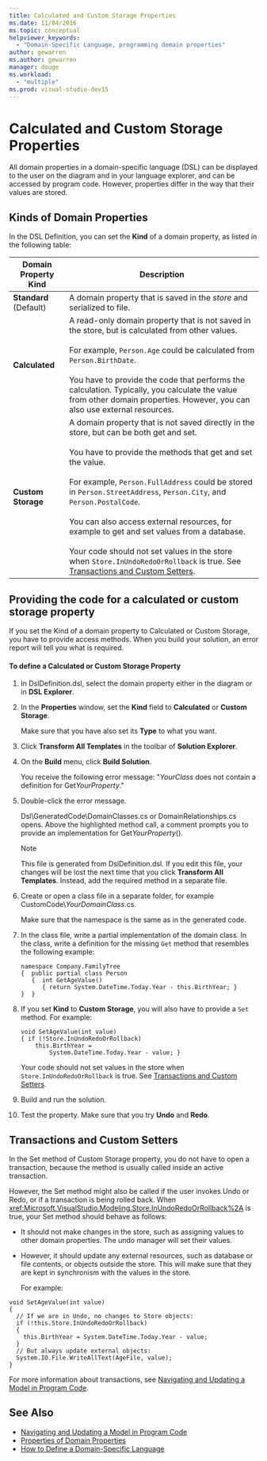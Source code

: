 ```yaml
---
title: Calculated and Custom Storage Properties
ms.date: 11/04/2016
ms.topic: conceptual
helpviewer_keywords:
  - "Domain-Specific Language, programming domain properties"
author: gewarren
ms.author: gewarren
manager: douge
ms.workload:
  - "multiple"
ms.prod: visual-studio-dev15
---
```

# Calculated and Custom Storage Properties
All domain properties in a domain-specific language (DSL) can be displayed to the user on the diagram and in your language explorer, and can be accessed by program code. However, properties differ in the way that their values are stored.

## Kinds of Domain Properties
 In the DSL Definition, you can set the **Kind** of a domain property, as listed in the following table:

|Domain Property Kind|Description|
|-|-|
|**Standard** (Default)|A domain property that is saved in the *store* and serialized to file.|
|**Calculated**|A read-only domain property that is not saved in the store, but is calculated from other values.<br /><br /> For example, `Person.Age` could be calculated from `Person.BirthDate`.<br /><br /> You have to provide the code that performs the calculation. Typically, you calculate the value from other domain properties. However, you can also use external resources.|
|**Custom Storage**|A domain property that is not saved directly in the store, but can be both get and set.<br /><br /> You have to provide the methods that get and set the value.<br /><br /> For example, `Person.FullAddress` could be stored in `Person.StreetAddress`, `Person.City`, and `Person.PostalCode`.<br /><br /> You can also access external resources, for example to get and set values from a database.<br /><br /> Your code should not set values in the store when `Store.InUndoRedoOrRollback` is true. See [Transactions and Custom Setters](#setters).|

## Providing the code for a calculated or custom storage property
 If you set the Kind of a domain property to Calculated or Custom Storage, you have to provide access methods. When you build your solution, an error report will tell you what is required.

#### To define a Calculated or Custom Storage Property

1.  In DslDefinition.dsl, select the domain property either in the diagram or in **DSL Explorer**.

2.  In the **Properties** window, set the **Kind** field to **Calculated** or **Custom Storage**.

     Make sure that you have also set its **Type** to what you want.

3.  Click **Transform All Templates** in the toolbar of **Solution Explorer**.

4.  On the **Build** menu, click **Build Solution**.

     You receive the following error message: "*YourClass* does not contain a definition for Get*YourProperty*."

5.  Double-click the error message.

     Dsl\GeneratedCode\DomainClasses.cs or DomainRelationships.cs opens. Above the highlighted method call, a comment prompts you to provide an implementation for Get*YourProperty*().

    > [!NOTE]
    >  This file is generated from DslDefinition.dsl. If you edit this file, your changes will be lost the next time that you click **Transform All Templates**. Instead, add the required method in a separate file.

6.  Create or open a class file in a separate folder, for example CustomCode\\*YourDomainClass*.cs.

     Make sure that the namespace is the same as in the generated code.

7.  In the class file, write a partial implementation of the domain class. In the class, write a definition for the missing `Get` method that resembles the following example:

    ```
    namespace Company.FamilyTree
    {  public partial class Person
       {  int GetAgeValue()
          { return System.DateTime.Today.Year - this.BirthYear; }
    }  }
    ```

8.  If you set **Kind** to **Custom Storage**, you will also have to provide a `Set` method. For example:

    ```
    void SetAgeValue(int value)
    { if (!Store.InUndoRedoOrRollback)
        this.BirthYear =
            System.DateTime.Today.Year - value; }
    ```

     Your code should not set values in the store when `Store.InUndoRedoOrRollback` is true. See [Transactions and Custom Setters](#setters).

9. Build and run the solution.

10. Test the property. Make sure that you try **Undo** and **Redo**.

##  <a name="setters"></a> Transactions and Custom Setters
 In the Set method of Custom Storage property, you do not have to open a transaction, because the method is usually called inside an active transaction.

 However, the Set method might also be called if the user invokes Undo or Redo, or if a transaction is being rolled back. When <xref:Microsoft.VisualStudio.Modeling.Store.InUndoRedoOrRollback%2A> is true, your Set method should behave as follows:

- It should not make changes in the store, such as assigning values to other domain properties. The undo manager will set their values.

- However, it should update any external resources, such as database or file contents, or objects outside the store. This will make sure that they are kept in synchronism with the values in the store.

  For example:

```
void SetAgeValue(int value)
{
  // If we are in Undo, no changes to Store objects:
  if (!this.Store.InUndoRedoOrRollback)
  {
    this.BirthYear = System.DateTime.Today.Year - value;
  }
  // But always update external objects:
  System.IO.File.WriteAllText(AgeFile, value);
}
```

 For more information about transactions, see [Navigating and Updating a Model in Program Code](../modeling/navigating-and-updating-a-model-in-program-code.md).

## See Also

- [Navigating and Updating a Model in Program Code](../modeling/navigating-and-updating-a-model-in-program-code.md)
- [Properties of Domain Properties](../modeling/properties-of-domain-properties.md)
- [How to Define a Domain-Specific Language](../modeling/how-to-define-a-domain-specific-language.md)